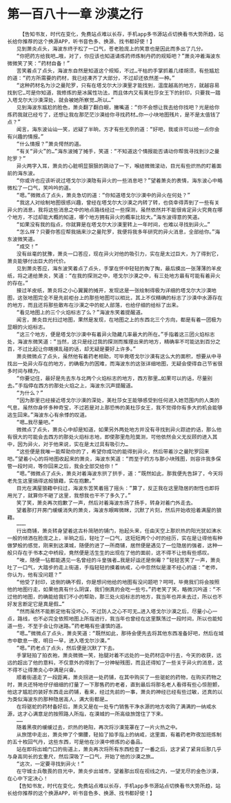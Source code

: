 # 第一百八十一章 沙漠之行
        【告知书友，时代在变化，免费站点难以长存，手机app多书源站点切换看书大势所趋，站长给你推荐的这个换源APP，听书音色多、换源、找书都好使！】
       见到萧炎点头，海波东终于松了一口气，苍老脸庞上的笑意也是因此而多出了几分。
       “你把药方给我吧…哦，对了，你应该也知道请炼药师炼制丹药的规矩吧？”萧炎冲着海波东微微笑了笑：“药材自备！”
       苦笑着点了点头，海波东自然是知道这个规矩，不过…干枯的手掌抓着几缕胡须，有些尴尬的道：“药方所需要的药材，我已经凑齐了大部分，不过却还依然差一种。”
       “这种药材名为沙之曼陀罗，只有在塔戈尔大沙漠里才能找到，温度越高的地方，就越容易找到它…可是你知道，我修炼的是冰属性功法，而且体内又有美杜莎女王下的封印，只要我一踏入塔戈尔大沙漠深处，就会被她所察觉…所以…”
       见到海波东尴尬的脸色，萧炎翻了翻白眼，撇嘴道：“你不会想让我去给你找吧？光是给你炼药我就已经亏了，还想让我在那茫茫沙漠给你寻找药材…你一小块地图残片，是不是太值钱了点？”
       闻言，海东波讪讪一笑，迟疑了半晌，方才有些无奈的道：“好吧，我或许可以给一点你会有兴趣的情报。”
       “什么情报？”萧炎愕然的道。
       “有关“异火”的…”海东波摊了摊手，笑道：“不知道这个情报能否请动你帮我寻找到沙之曼陀罗？”
       异火两字入耳，萧炎的心脏明显狠狠的跳动了一下，喉结微微滚动，目光有些炽热的盯着面前的海东波。
       “你或许也应该听说过塔戈尔沙漠隐有异火的一些消息吧？”望着萧炎的表情，海东波心中略微松了一口气，笑吟吟的道。
       “嗯。”微微点了点头，萧炎急切的道：“你知道塔戈尔沙漠中的异火在何处？”
       “我这人对绘制地图很感兴趣，曾经在塔戈尔大沙漠之内转了转，也侥幸得弄到了一些有关异火的消息，我将这些消息之中的地点路线经过一些探测，虽然依然并不能很肯定异火究竟在哪个地方，不过却能大概的知道，哪个地方拥有异火的概率比较大。”海东波得意的笑道。
       “如果没有我的指点，你就算是在塔戈尔大沙漠里转上一年时间，也难以寻找到异火…”
       “怎么样？只要你答应帮我搞来沙之曼陀罗，我便将我多年研究的异火消息，全部给你。”海东波微笑道。
       “成交！”
       没有丝毫的犹豫，萧炎一口答应，现在异火对他的吸引力，实在是太过巨大，为了得到它，萧炎能够付出巨大的代价。
       见到萧炎答应，海东波笑着点了点头，手掌在怀中轻轻的掏了掏，最后摸出一张薄薄的羊皮纸，将之递给萧炎，笑道：“在我的探测之中，塔戈尔沙漠之中，有三处地方最有可能有着异火的存在。”
       接过羊皮纸，萧炎将之小心翼翼的摊开，发现这是一张绘制得极为详细的塔戈尔大沙漠地图，这张地图完全不是先前柜台上的那些地图可以相比，其上不仅精确的标志了沙漠中水源存在的地方，而且还将那些散布在沙漠之中的蛇人部落，也给仔细的给标了出来。
       “看见地图上的三个火焰标志了么？”海波东笑着提醒道。
       闻言，萧炎目光扫过地图，果然是发现，在地图之上的东西北三个方向，都是有着一团极为显眼的火焰标志。
       “这三个地方，便是塔戈尔沙漠中有着异火隐藏几率最大的所在。”手指着这三团火焰标志处，海波东微笑道：“当然，这只是经过我的探测而推理出来的地方，精确率不可能达到百分之百，不过比起让你瞎摸乱碰的话，却无疑是要好上许多。”
       萧炎微微点了点头，虽然他有着药老相助，可毕竟塔戈尔沙漠有这么大的面积，想要从中寻找出一处异火存在的地方，的确极为的困难，而海波东的这张详细地图，无疑会使得自己节省很多时间与精力。
       “你要记住，最好是先去东与北两个火焰标志的地方，西方那里…如果可以的话，尽量别去。”手指停在西方的那处火焰之上，海波东沉声提醒道。
       “为什么？”
       “因为那里已经接近塔戈尔沙漠的深处，美杜莎女王能够感受到任何进入她范围内的人类的气息，虽然你身怀多种奇宝，不过若是对上那恐怖的美杜莎女王，我不觉得你有多大的机会能够逃生回来。”海波东心有余悸的叹道。
       “嗯…我尽量吧。”
       微微点了点头，萧炎心中却是知道，如果另外两处地方并没有寻找到异火踪迹的话，那么他有很大的可能会去西方的那处火焰标志地，即使那里危险莫测，可他依然会义无反顾的进入其中，因为异火，对于他来说，实在是太过具有吸引力…
       “这些便是我唯一能帮助你的了，希望你成功的能得到异火，然后带着沙之曼陀罗回来吧。”望着小心的将地图收起来的萧炎，海波东笑道：“而至于药方与那小块残图，则容许我多保管一段时间，等你回来之后，我会全部交给你！”
       “嗯。”微微点了点头，萧炎对着海波东拱了拱手，道：“既然如此，那我便先告辞了，今天将老先生这里搞得这般狼藉，实在抱歉。”
       目光在满屋狼藉中扫过，海波东苦笑着摇了摇头：“算了，反正我在这里隐居的耐性也即将用光了，就算你不砸了这里，我想我也干不了多久了。”
       笑了笑，萧炎再次抱歉了一声，然后对着海波东扬了扬手，转身对着门外走去。
       望着那打开房门缓缓消失的萧炎，海波东眼眸微眯，沉默了片刻，然后开始收拾着满屋的狼藉。
       ………
       行出商铺，萧炎转身望着这古朴简陋的铺门，抬起头来，任由天空上那炽热的阳光犹如沸水一般的倾洒在脸庞之上，半晌之后，轻吐了一口气，这短短两个小时的经历，实在是让得他有种做梦般的感觉，刚来到这漠城，随便的进了一所商铺，居然便是遇见了一位隐居的强者，这种一般只存在于书本之中桥段，竟然便是活生生的出现在了他的面前，这不得不让他有些感叹。
       “唉，随便一钻都能遇见一名曾经的斗皇强者…我是好运还是倒霉？”轻轻苦笑了一声，萧炎吐了一口气，大踏步的走上街道，手指轻轻的摸着纳戒，心中忽然似是漫不经心的道：“老师，你认为，他有没问题？”
       “他受了封印，这倒的确不假，你是想问他给的地图有没问题吧？呵呵，毕竟我们将会按照他的地图行走，如果他真有什么阴谋，我们倒真的会吃一些亏。”药老笑了笑，略微沉吟道：“不过他的地图，的确能给我们不小的帮助，那三处火焰标志的地方，我当年也并未去过，所以也不好发言断定它是真是假…”
       “然而虽然不能断定他有没坏心，不过防人之心不可无…进入塔戈尔沙漠之后，尽量小心一点，路线，也不必完全依照地图上所指进行，我当年也曾经在这里飘荡过一段时间，所以也能知道一些，不至于会让你迷路。”药老略有些谨慎的道。
       “嗯…”微微点了点头，萧炎笑道：“既然如此，那待会便先去将其他东西准备好吧，然后在城市中歇息一夜，明日一早，进入塔戈尔沙漠。”
       “嗯。”药老点了点头，然后便是沉默了下去。
       手掌轻拍了拍衣袍，萧炎微微一笑，抬腿对着不远处的一处药材店中行去，今天的收获，远远的超出了他的意料，不仅意外的得到了一分神秘残图，而且还得知了一些关于异火的消息，这不得不让得萧炎心中满是兴奋。
       顺着街道走了一段距离，萧炎拐进一处药铺，在其中购买了一些驱蛇的药物，在购买药物之时，萧炎还特地仔仔细细的打量了一下那售药的老者，直到最后将那名老人看得有些心惊胆颤，他这才尴尬的装好东西走出药铺，看来，经过先前的一事，萧炎的神经已经有些过敏，还真的以为类似海波东的那种隐居高人，满大街都是…
       在将驱蛇的药材备好后，萧炎又是在一处专门销售干净水源的地方收购了满满的一纳戒水源，这才心满意足的按照路人所指，在漠城的一所高级旅馆住了下来。
       ……
       随着黑夜的缓缓过去，炽热的艳阳，再次将沙漠笼罩在了一片火热之中。
       从旅馆中走出，萧炎伸了个懒腰，轻拍了拍手指上的纳戒，这里面，有着药老昨夜加班炼制的五十枚回气丹，这些东西，可是他在沙漠中修炼的必备品。
       站在即将出城门口的街道上，萧炎再次将所有东西检查了一番之后，这才紧了紧背后那几乎与身高同长的玄重尺，然后深吸了一口气，开始了他的沙漠之旅…
       “这次，一定要寻找到异火！”
       在守城士兵敬畏的目光中，萧炎步出城市，望着那出现在视线之内，一望无尽的金色沙漠，在心中下定决心！
       【告知书友，时代在变化，免费站点难以长存，手机app多书源站点切换看书大势所趋，站长给你推荐的这个换源APP，听书音色多、换源、找书都好使！】
